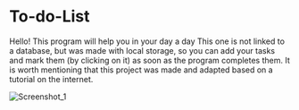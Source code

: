 # To-do-List
Hello! This program will help you in your  day a day
This one is not linked to a database, but was made with local storage, so you can add your tasks and mark them (by clicking on it) as soon as the program completes them.
It is worth mentioning that this project was made and adapted based on a tutorial on the internet.


![Screenshot_1](https://user-images.githubusercontent.com/84551135/178868615-eade2fb7-1ec3-4375-a612-b837aadb8c37.png)
